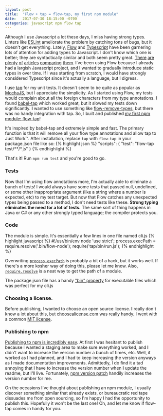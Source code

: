 ```yaml
---
layout: post
title:  "Flow + tap = flow-tap, my first npm module"
date:   2017-07-30 18:15:00 -0700
categories: javascript npm flow tap
---
```


Although I use Javascript a lot these days, I miss having strong types. Linters like [ESLint]({{site.url}}/posts/eslint-rules) ameliorate the problem by catching tons of bugs, but it doesn't get everything. Lately, [Flow](https://flow.org) and [Typescript](https://www.typescriptlang.org/) have been garnering lots of attention for adding types to Javascript. I don't know which one is better; they are syntactically similar and both seem pretty great. [There](http://djcordhose.github.io/flow-vs-typescript/2016_hhjs.html#/) [are](https://medium.com/@ckoster22/migrating-from-flow-to-typescript-b065796797db) [plenty](https://blog.mariusschulz.com/2017/01/13/typescript-vs-flow) [of](https://michalzalecki.com/typescript-vs-flow/) [articles](https://michalzalecki.com/typescript-vs-flow/) [comparing](https://www.reddit.com/r/javascript/comments/39cere/typescript_vs_flow_results_from_our_investigation/) [them](https://blog.wearewizards.io/flow-and-typescript-part-1-flow). I've been using Flow because I already had a largish Javascript project, and I wanted to gradually introduce static types in over time. If I was starting from scratch, I would have strongly considered Typescript since it's actually a language, but I digress.

I use [tap](http://www.node-tap.org/) for my unit tests. It doesn't seem to be quite as popular as [MochaJS](https://mochajs.org/), but I appreciate the simplicity. As I started using Flow, my tests would complain about all the foreign characters from my type annotations. I found [babel-tap](https://www.npmjs.com/package/babel-tap) which worked great, but it slowed my tests down significantly. I wanted to use something like [flow-remove-types](https://github.com/flowtype/flow-remove-types), but there was no handy integration with tap. So, I built and published [my first npm module: flow-tap](https://www.npmjs.com/package/flow-tap)!

It's inspired by babel-tap and extremely simple and fast. The primary function is that it will remove all your flow type annotations and allow tap to Just Work™. After installation, replace `tap` with `flow-tap` in your package.json file like so:
{% highlight json %}
"scripts": {
	"test": "flow-tap test/**/*.js"
}
{% endhighlight %} 

That's it! Run `npm run test` and you're good to go.

### Tests
Now that I'm using flow annotations more, I'm actually able to eliminate a bunch of tests! I would always have some tests that passed null, undefined, or some other inappropriate argument (like a string where a number is expected, etc) to my test target. But now that Flow catches any unexpected types being passed to a method, I don't need tests like these. **Strong typing eliminates the need for a lot of tests.** The same sort of thing happens in Java or C# or any other strongly typed language; the compiler protects you.

### Code
The module is simple. It's essentially a few lines in one file named cli.js
{% highlight javascript %}
#!/usr/bin/env node
'use strict';
process.execPath = require.resolve('.bin/flow-node');
require('tap/bin/run.js');
{% endhighlight %}

Overwriting [`process.execPath`](https://nodejs.org/api/process.html#process_process_execpath) is probably a bit of a hack, but it works well. If there's a more kosher way of doing this, please let me know. Also, [`require.resolve`](https://nodejs.org/api/modules.html#modules_require_resolve) is a neat way to get the path of a module.

The package.json file has a handy ["bin" property](https://docs.npmjs.com/files/package.json#bin) for executable files which was perfect for my cli.js

### Choosing a license.
Before publishing, I wanted to choose an open source license. I really don't know a lot about this, but [choosealicense.com](https://choosealicense.com/) was really handy. I went with a common [MIT license](https://choosealicense.com/licenses/mit/). 

### Publishing to npm
[Publishing to npm is incredibly easy](https://docs.npmjs.com/getting-started/publishing-npm-packages). At first I was hesitant to publish because I wanted a staging area to make sure everything worked, and I didn't want to increase the version number a bunch of times, etc. Well, it worked as I had planned, and I had to keep increasing the version anyways as I made documentation improvements. Admittedly, I do find it a tad annoying that I have to increase the version number when I update the readme, but I'll live. Fortunately, [npm version patch](https://docs.npmjs.com/cli/version) handily increases the version number for me.

On the occasions I've thought about publishing an npm module, I usually discover something similar that already exists, or bureaucratic red tape dissuades me from open sourcing, so I'm happy I had the opportunity to publish this. Hopefully it won't be the last one! Oh, and let me know if flow-tap comes in handy for you.


